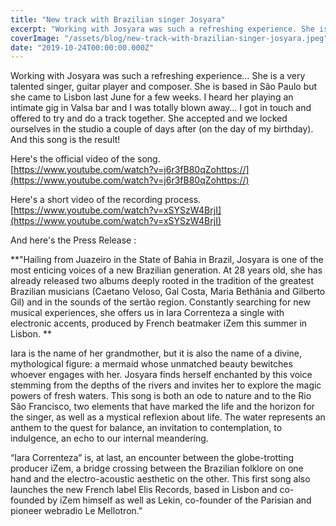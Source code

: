 ```yaml
---
title: "New track with Brazilian singer Josyara"
excerpt: "Working with Josyara was such a refreshing experience. She is one of the most talented singer, guitar player and composer..."
coverImage: "/assets/blog/new-track-with-brazilian-singer-josyara.jpeg"
date: "2019-10-24T00:00:00.000Z"
---
```


Working with Josyara was such a refreshing experience… She is a very talented singer, guitar player and composer. She is based in São Paulo but she came to Lisbon last June for a few weeks. I heard her playing an intimate gig in Valsa bar and I was totally blown away… I got in touch and offered to try and do a track together. She accepted and we locked ourselves in the studio a couple of days after (on the day of my birthday). And this song is the result!⁣

Here's the official video of the song.  
[https://www.youtube.com/watch?v=j6r3fB80qZohttps://](https://www.youtube.com/watch?v=j6r3fB80qZohttps://)

Here's a short video of the recording process.  
[https://www.youtube.com/watch?v=xSYSzW4BrjI](https://www.youtube.com/watch?v=xSYSzW4BrjI)

And here's the Press Release :

**"Hailing from Juazeiro in the State of Bahia in Brazil, Josyara is one of the most enticing voices of a new Brazilian generation. At 28 years old, she has already released two albums deeply rooted in the tradition of the greatest Brazilian musicians (Caetano Veloso, Gal Costa, Maria Bethânia and Gilberto Gil) and in the sounds of the sertão region. Constantly searching for new musical experiences, she offers us in Iara Correnteza a single with electronic accents, produced by French beatmaker iZem this summer in Lisbon. **

Iara is the name of her grandmother, but it is also the name of a divine, mythological figure: a mermaid whose unmatched beauty bewitches whoever engages with her. Josyara finds herself enchanted by this voice stemming from the depths of the rivers and invites her to explore the magic powers of fresh waters. This song is both an ode to nature and to the Rio São Francisco, two elements that have marked the life and the horizon for the singer, as well as a mystical reflexion about life. The water represents an anthem to the quest for balance, an invitation to contemplation, to indulgence, an echo to our internal meandering.

“Iara Correnteza” is, at last, an encounter between the globe-trotting producer iZem, a bridge crossing between the Brazilian folklore on one hand and the electro-acoustic aesthetic on the other. This first song also launches the new French label Elis Records, based in Lisbon and co-founded by iZem himself as well as Lekin, co-founder of the Parisian and pioneer webradio Le Mellotron."
